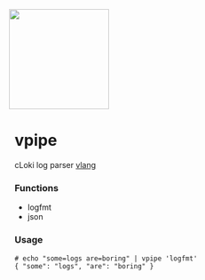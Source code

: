 <img src='https://user-images.githubusercontent.com/1423657/147935343-598c7dfd-1412-4bad-9ac6-636994810443.png' style="margin-left:-10px" width=180>

# vpipe
cLoki log parser [vlang](https://vlang.io/)


### Functions
* logfmt
* json

### Usage
```
# echo "some=logs are=boring" | vpipe 'logfmt'
{ "some": "logs", "are": "boring" }
```
